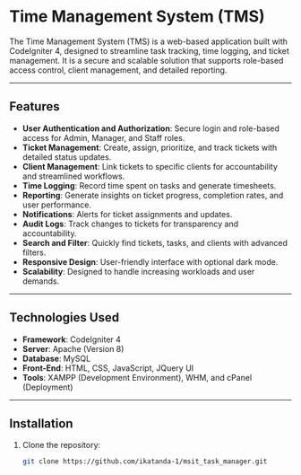 # Time Management System (TMS)

The Time Management System (TMS) is a web-based application built with CodeIgniter 4, designed to streamline task tracking, time logging, and ticket management. It is a secure and scalable solution that supports role-based access control, client management, and detailed reporting.

---

## Features

- **User Authentication and Authorization**: Secure login and role-based access for Admin, Manager, and Staff roles.
- **Ticket Management**: Create, assign, prioritize, and track tickets with detailed status updates.
- **Client Management**: Link tickets to specific clients for accountability and streamlined workflows.
- **Time Logging**: Record time spent on tasks and generate timesheets.
- **Reporting**: Generate insights on ticket progress, completion rates, and user performance.
- **Notifications**: Alerts for ticket assignments and updates.
- **Audit Logs**: Track changes to tickets for transparency and accountability.
- **Search and Filter**: Quickly find tickets, tasks, and clients with advanced filters.
- **Responsive Design**: User-friendly interface with optional dark mode.
- **Scalability**: Designed to handle increasing workloads and user demands.

---

## Technologies Used

- **Framework**: CodeIgniter 4
- **Server**: Apache (Version 8)
- **Database**: MySQL
- **Front-End**: HTML, CSS, JavaScript, JQuery UI
- **Tools**: XAMPP (Development Environment), WHM, and cPanel (Deployment)

---

## Installation

1. Clone the repository:
   ```bash
   git clone https://github.com/ikatanda-1/msit_task_manager.git

